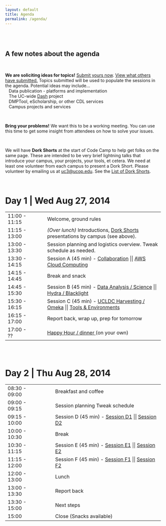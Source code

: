 ```yaml
---
layout: default
title: Agenda
permalink: /agenda/
---
```


<br><br>

## A few notes about the agenda

<br>

**We are soliciting ideas for topics!** [Submit yours now](https://docs.google.com/forms/d/1rsF44qf3qaOp6LqRSVTOBW-LUyPSL50Tg4ywmHjzBMI/viewform). [View what others have submitted.](https://docs.google.com/spreadsheet/ccc?key=0Agq_OgwoRF1AdDBqb0VlRkNxNGktSWVtSUtFMWxsLVE&usp=sharing) Topics submitted will be used to populate the sessions in the agenda. Potential ideas may include...<br>
&nbsp;&nbsp;&nbsp;Data publication - platforms and implementation<br>
&nbsp;&nbsp;&nbsp;The UC-wide [Dash](https://github.com/CDLUC3/dash/wiki) project<br>
&nbsp;&nbsp;&nbsp;DMPTool, eScholarship, or other CDL services<br>
&nbsp;&nbsp;&nbsp;Campus projects and services<br>

<br> 

**Bring your problems!** We want this to be a working meeting. You can use this time to get some insight from attendees on how to solve your issues.

<br>

We will have **Dork Shorts** at the start of Code Camp to help get folks on the same page. These are intended to be very brief lightning talks that introduce your campus, your projects, your tools, et cetera. We need at least one volunteer from each campus to present a Dork Short. Please volunteer by emailing us at [uc3@ucop.edu](mailto:uc3@ucop.edu). See the [List of Dork Shorts](https://docs.google.com/spreadsheets/d/1A9l-qhInmOWMMK9SiIvIapsNYzNl0yuYKKnp4EJeMaU/edit?usp=sharing).


<br>

# Day 1 | Wed Aug 27, 2014
<table cellspacing="14">
<tr>	
	<td>	11:00 - 11:15 	</td>	
	<td>	</td>
	<td>	</td>		
	<td>	Welcome, ground rules	</td>	
</tr>
<tr>	
	<td>	11:15 - 13:00	</td>	
	<td>	</td>	
	<td>	</td>	
	<td>	<em>(Over lunch)</em>  Introductions, <a href="https://docs.google.com/spreadsheets/d/1A9l-qhInmOWMMK9SiIvIapsNYzNl0yuYKKnp4EJeMaU/edit?usp=sharing">Dork Shorts </a> presentations by campus (see above). </td>	
</tr>
<tr>	
	<td>	13:00 - 13:30 	</td>	
	<td>	</td>	
	<td>	</td>	
	<td>	Session planning and logistics overview. Tweak schedule as needed.	</td>	
</tr>
<tr>	
	<td>	13:30 - 14:15	</td>	
	<td>	</td>	
	<td>	</td>	
	<td>	Session A (45 min) - <a href="https://docs.google.com/document/d/1ZAB71uSMZBe11PmstZknHPAw16605w1_m8M4G3YsOW8/edit?usp=sharing">Collaboration</a> || <a href="https://docs.google.com/document/d/17VMWlsWyxkQQAumsT9EvVERFIBk_4JvQtvbODnvpe-c/edit?usp=sharing">AWS Cloud Computing</a>	</td>	
</tr>
<tr>	
	<td>	14:15 - 14:45	</td>	
	<td>	</td>	
	<td>	</td>	
	<td>	Break and snack	</td>	
</tr>
<tr>	<td>	14:45 - 15:30	</td>	
		<td>	</td>
		<td>	</td>	
		<td>	Session B (45 min) - <a href="https://docs.google.com/document/d/1nUi6o02aLEgfhBKX9EEn3q3Ut9M-vEKjFKkOUb1NzUI/edit?usp=sharing">Data Analysis / Science</a> || <a href="https://docs.google.com/document/d/1kZnmXKshSriXtOw_n9QQVIKE7ZK96SAe7ZlP7RRo5D8/edit?usp=sharing">Hydra / Blacklight</a>	</td>	
	</tr>
<tr>	<td>	15:30 - 16:15	</td>	
		<td>	</td>
		<td>	</td>	
		<td>	Session C (45 min) - <a href="https://docs.google.com/document/d/1MXZ65a6rohXiyw7L5Fm-Vw7mcl9WxuflUg9aQDO4w50/edit?usp=sharing">UCLDC Harvesting / Omeka</a> || <a href="https://docs.google.com/document/d/1Kb9ToHcu722GIW93BSgVV11y4FTMYT_OpO-ckm6xC3A/edit?usp=sharing">Tools & Environments	</td>	
</tr>
<tr>	<td>	16:15 - 17:00	</td>	
		<td>	</td>
		<td>	</td>	
		<td>	Report back, wrap up, prep for tomorrow	</td>	
</tr>
<tr>	<td>	17:00 - ??	</td>	
		<td>	</td>
		<td>	</td>	
		<td>	<a href="https://docs.google.com/document/d/1qXY275n4b-Wo_MPEgaXi6Cr8wIK5VCAUHXuTh9btAXk/edit?usp=sharing"> Happy Hour / dinner </a>(on your own) 	</td>	
</tr>
</table>


<br><br>

# Day 2 | Thu Aug 28, 2014
<table cellspacing="14">
<tr>	<td>	08:30 - 09:00	</td>	<td>	</td>	<td>	</td>	<td>	Breakfast and coffee	</td>	</tr>
<tr>	<td>	09:00 - 09:15	</td>	<td>	</td>	<td>	</td>	<td>	Session planning Tweak schedule	</td>	</tr>
<tr>	<td>	09:15 - 10:00	</td>	<td>	</td>	<td>	</td>	<td>	Session D (45 min) - <a href="https://docs.google.com/document/d/12pWl6FhL4423YlQ3oWsZydOa0V3Cwk0PqQ0z7yXriAQ/edit?usp=sharing">Session D1</a> || <a href="https://docs.google.com/document/d/1AiLWgOl7m3mQHwO-mDec1ekruhKw483NqUSKDlJoNbY/edit?usp=sharing">Session D2	</td>	</tr>
<tr>	<td>	10:00 - 10:30	</td>	<td>	</td>	<td>	</td>	<td>	Break	</td>	</tr>
<tr>	<td>	10:30 - 11:15	</td>	<td>	</td>	<td>	</td>	<td>	Session E (45 min) - <a href="https://docs.google.com/document/d/1IRO5Jo4_Y0MnwCNrFmY8ENzfKBKnlci0ZVb39DkTVZg/edit?usp=sharing">Session E1</a> || <a href="https://docs.google.com/document/d/1IXjvwMeL6SfozPvCFjRqjynyzCg7hAMhPrUBAW6PW4A/edit?usp=sharing">Session E2	</td>	</tr>
<tr>	<td>	11:15 - 12:00	</td>	<td>	</td>	<td>	</td>	<td>	Session F (45 min) - <a href="https://docs.google.com/document/d/19LEQa2WaSpTcyZJHy5PuWG0BVaLIoBsv9szJnu-SfaI/edit?usp=sharing">Session F1</a> || <a href="https://docs.google.com/document/d/1kVUqpvfHr8-N5plv9UfsC2O-5lydql40G8Y2-Zj7e7A/edit?usp=sharing">Session F2	</td>	</tr>
<tr>	<td>	12:00 - 13:00	</td>	<td>	</td>	<td>	</td>	<td>	Lunch	</td>	</tr>
<tr>	<td>	13:00 - 13:30	</td>	<td>	</td>	<td>	</td>	<td>	Report back	</td>	</tr>
<tr>	<td>	13:30 - 15:00	</td>	<td>	</td>	<td>	</td>	<td>	Next steps	</td>	</tr>
<tr>	<td>	15:00	</td>	<td>	</td>	<td>	</td>	<td>	Close (Snacks available)	</td>	</tr>
</table>
